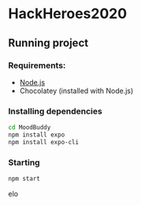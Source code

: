 # HackHeroes2020

## Running project

### Requirements:

- [Node.js](https://nodejs.org/en/)
- Chocolatey (installed with Node.js)

### Installing dependencies

```sh
cd MoodBuddy
npm install expo
npm install expo-cli
```

### Starting

```sh
npm start
```

elo

